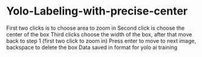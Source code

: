 # Yolo-Labeling-with-precise-center
First two clicks is to choose area to zoom in
Second click is choose the center of the box
Third clicks choose the width of the box, after that move back to step 1 (first two click to zoom in)
Press enter to move to next image, backspace to delete the box
Data saved in format for yolo ai training
